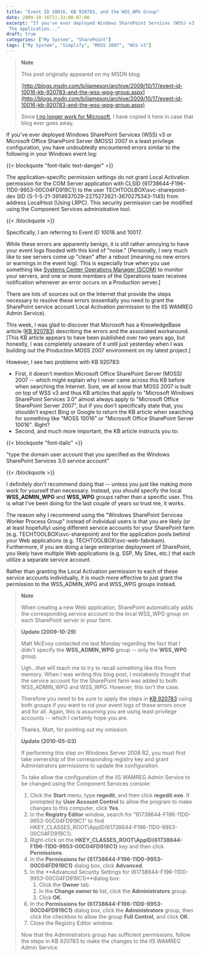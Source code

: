 ```yaml
---
title: "Event ID 10016, KB 920783, and the WSS_WPG Group"
date: 2009-10-16T21:33:00-07:00
excerpt: "If you've ever deployed Windows SharePoint Services (WSS) v3 or Microsoft Office SharePoint Server (MOSS) 2007 in a least privilege configuration, you have undoubtedly encountered errors similar to the following in your Windows event log: 
 The application..."
draft: true
categories: ["My System", "SharePoint"]
tags: ["My System", "Simplify", "MOSS 2007", "WSS v3"]
---
```


> **Note**
>
> This post originally appeared on my MSDN blog:
>
> [http://blogs.msdn.com/b/jjameson/archive/2009/10/17/event-id-10016-kb-920783-and-the-wss-wpg-group.aspx](http://blogs.msdn.com/b/jjameson/archive/2009/10/17/event-id-10016-kb-920783-and-the-wss-wpg-group.aspx)
>
> Since
> [I no longer work for Microsoft](/blog/jjameson/2011/09/02/last-day-with-microsoft), I have copied it here in case that
> blog ever goes away.

If you've ever deployed Windows SharePoint Services (WSS) v3 or Microsoft
Office SharePoint Server (MOSS) 2007 in a least privilege configuration, you
have undoubtedly encountered errors similar to the following in your Windows
event log:

{{< blockquote "font-italic text-danger" >}}

The application-specific permission settings do not grant Local Activation permission for the COM Server application with CLSID {61738644-F196-11D0-9953-00C04FD919C1} to the user TECHTOOLBOX\svc-sharepoint-dev SID (S-1-5-21-3914637029-2275272621-3670275343-1145) from address LocalHost (Using LRPC). This security permission can be modified using the Component Services administrative tool.

{{< /blockquote >}}

Specifically, I am referring to Event ID 10016 and 10017.

While these errors are apparently benign, it is still rather annoying to
have your event logs flooded with this kind of "noise." [Personally, I very
much like to see servers come up "clean" after a reboot (meaning no new errors
or warnings in the event log). This is especially true when you use something
like
[Systems Center Operations Manager (SCOM)](http://www.microsoft.com/systemcenter/operationsmanager/en/us/default.aspx) to monitor your servers, and one
or more members of the Operations team receives notification whenever an error
occurs on a Production server.]

There are lots of sources out on the Internet that provide the steps necessary
to resolve these errors (essentially you need to grant the SharePoint service
account Local Activation permission to the IIS WAMREG Admin Service).

This week, I was glad to discover that Microsoft has a KnowledgeBase article
([KB 920783](http://support.microsoft.com/kb/920783)) describing
the errors and the associated workaround. [This KB article appears to have been
published over two years ago, but honestly, I was completely unaware of it until
just yesterday when I was building out the Production MOSS 2007 environment
on my latest project.]

However, I see two problems with KB 920783:

- First, it doesn't mention Microsoft Office SharePoint Server (MOSS)
  2007 -- which might explain why I never came across this KB before when
  searching the Internet. Sure, we all know that MOSS 2007 is built on top
  of WSS v3 and thus KB articles that apply to "Microsoft Windows SharePoint
  Services 3.0" almost always apply to "Microsoft Office SharePoint Server
  2007", but if you don't specifically state that, you shouldn't expect Bing
  or Google to return the KB article when searching for something like "MOSS
  10016" or "Microsoft Office SharePoint Server 10016". Right?
- Second, and much more important, the KB article instructs you to:

{{< blockquote "font-italic" >}}

"type the domain user account that you specified as the Windows SharePoint Services 3.0 service account"

{{< /blockquote >}}

I definitely don't recommend doing that -- unless you just like making more
work for yourself than necessary. Instead, you should specify the local
**WSS\_ADMIN\_WPG** and **WSS\_WPG** groups rather than
a specific user. This is what I've been doing for the last couple of years so
trust me, it works.

The reason why I recommend using the "Windows SharePoint Services Worker
Process Group" instead of individual users is that you are likely (or at least
hopefully) using different service accounts for your SharePoint farm (e.g. TECHTOOLBOX\svc-sharepoint)
and for the application pools behind your Web applications (e.g. TECHTOOLBOX\svc-web-fabrikam).
Furthermore, if you are doing a large enterprise deployment of SharePoint, you
likely have multiple Web applications (e.g. SSP, My Sites, etc.) that each utilize
a separate service account.

Rather than granting the Local Activation permission to each of these service
accounts individually, it is much more effective to just grant the permission
to the WSS\_ADMIN\_WPG and WSS\_WPG groups instead.

> **Note**
>
> When creating a new Web application, SharePoint automatically adds the corresponding service account to the local WSS\_WPG group on each SharePoint server in your farm.

> **Update (2009-10-29)**
>
> Matt McEvoy contacted me last Monday regarding the fact that I didn't
> specify the **WSS\_ADMIN\_WPG** group -- only the **WSS\_WPG** group.
>
> Ugh...that will teach me to try to recall something like this from
> memory. When I was writing this blog post, I mistakenly thought that
> the service account for the SharePoint farm was added to both WSS\_ADMIN\_WPG
> and WSS\_WPG. However, this isn't the case.
>
> Therefore you need to be sure to apply the steps in
> [KB 920783](http://support.microsoft.com/kb/920783) using
> both groups if you want to rid your event logs of these errors once
> and for all. Again, this is assuming you are using least privilege accounts
> -- which I certainly hope you are.
>
> Thanks, Matt, for pointing out my omission.

> **Update (2010-05-03)**
>
> If performing this step on Windows Server 2008 R2, you must first take ownership of the corresponding registry key and grant Administrators permissions to update the configuration.
>
> To take allow the configuration of the IIS WAMREG Admin Service to
> be changed using the Component Services console:
>
> 1. Click the **Start** menu, type **regedit**,
>    and then click **regedit.exe**. If prompted by
>    **User Account Control** to allow the program to make
>    changes to this computer, click **Yes**.
> 2. In the **Registry Editor** window, search for "61738644-F196-11D0-9953-00C04FD919C1"
>    to find HKEY\_CLASSES\_ROOT\AppID\{61738644-F196-11D0-9953-00C04FD919C1}.
> 3. Right-click on the **HKEY\_CLASSES\_ROOT\AppID\{61738644-F196-11D0-9953-00C04FD919C1}**
>    key and then click **Permissions**.
> 4. In the **Permissions for {61738644-F196-11D0-9953-00C04FD919C1}**
>    dialog box, click **Advanced**.
> 5. In the **Advanced Security Settings for {61738644-F196-11D0-9953-00C04FD919C1}**dialog box:
>    1. Click the **Owner** tab.
>    2. In the **Change owner to** list, click the
>       **Administrators** group.
>    3. Click **OK**.
> 6. In the **Permissions for {61738644-F196-11D0-9953-00C04FD919C1}**
>    dialog box, click the **Administrators** group, then
>    click the checkbox to allow the group **Full Control**,
>    and click **OK**.
> 7. Close the Registry Editor window.
>
> Now that the Administrators group has sufficient permissions, follow
> the steps in KB 920783 to make the changes to the IIS WAMREG Admin Service.

